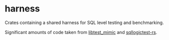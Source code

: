 # harness

Crates containing a shared harness for SQL level testing and benchmarking.

Significant amounts of code taken from [libtest_mimic] and [sqllogictest-rs].

[libtest_mimic]: https://github.com/LukasKalbertodt/libtest-mimic/
[sqllogictest-rs]: https://github.com/risinglightdb/sqllogictest-rs

